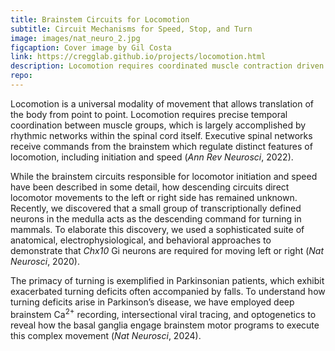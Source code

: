 ```yaml
---
title: Brainstem Circuits for Locomotion
subtitle: Circuit Mechanisms for Speed, Stop, and Turn
image: images/nat_neuro_2.jpg
figcaption: Cover image by Gil Costa
link: https://cregglab.github.io/projects/locomotion.html
description: Locomotion requires coordinated muscle contraction driven by spinal networks, with the brainstem regulating initiation and speed. Our recent discoveries show that specific neurons in the brainstem also control turning. This work is critical to understanding locomotor deficits in Parkinson's disease.
repo: 
---
```

Locomotion is a universal modality of movement that allows translation of the body from point to point. Locomotion requires precise temporal coordination between muscle groups, which is largely accomplished by rhythmic networks within the spinal cord itself. Executive spinal networks receive commands from the brainstem which regulate distinct features of locomotion, including initiation and speed (<a href="https://cregglab.github.io/files/ARN_2022.pdf" style="text-decoration: none" target="_blank"><i>Ann Rev Neurosci</i>, 2022</a>).

While the brainstem circuits responsible for locomotor initiation and speed have been described in some detail, how descending circuits direct locomotor movements to the left or right side has remained unknown. Recently, we discovered that a small group of transcriptionally defined neurons in the medulla acts as the descending command for turning in mammals. To elaborate this discovery, we used a sophisticated suite of anatomical, electrophysiological, and behavioral approaches to demonstrate that <i>Chx10</i> Gi neurons are required for moving left or right (<a href="https://cregglab.github.io/files/Cregg_NN_2020.pdf" style="text-decoration: none" target="_blank"><i>Nat Neurosci</i>, 2020</a>).

The primacy of turning is exemplified in Parkinsonian patients, which exhibit exacerbated turning deficits often accompanied by falls. To understand how turning deficits arise in Parkinson’s disease, we have employed deep brainstem Ca<sup>2+</sup> recording, intersectional viral tracing, and optogenetics to reveal how the basal ganglia engage brainstem motor programs to execute this complex movement (<a href="https://cregglab.github.io/files/bgsc.pdf" style="text-decoration: none" target="_blank"><i>Nat Neurosci</i>, 2024</a>).
